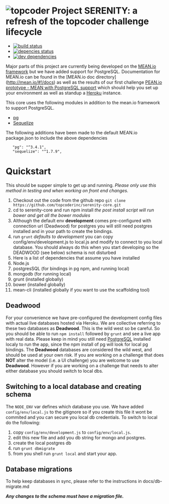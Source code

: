 
# ![topcoder](http://www.topcoder.com/favicon.ico)  Project SERENITY: a refresh of the topcoder challenge lifecycle


* [![build status](https://api.travis-ci.org/repositories/topcoderinc/serenity-core.svg)](https://api.travis-ci.org/repositories/topcoderinc/serenity-core)
* [![depencies status](https://david-dm.org/topcoderinc/serenity-core.png)](https://david-dm.org/topcoderinc/serenity-core)
* [![dev dependencies](https://david-dm.org/topcoderinc/serenity-core/dev-status.png)](https://david-dm.org/topcoderinc/serenity-core#info=devDependencies&view=table)

Major parts of this project are currently being developed  on the [MEAN.io framework](http://mean.io/)
but we have added support for PostgreSQL.  Documentation for MEAN.io can be found in the [MEAN.io doc directory] (http://mean.io/#!/docs) as well as the results of our first challenge
[PEAN.io prototype - MEAN with PostgreSQL support](http://www.topcoder.com/challenge-details/30045010) which should help you set up your environment as well as standup a [Heroku](heroku.com) instance.

This core uses the following modules in addition to the mean.io framework to support PostgreSQL.

 * [pg](https://www.npmjs.org/package/pg)
 * [Sequelize](http://sequelizejs.com)
 

 The following additions have been made to the default MEAN.io package.json to include the above dependencies
 ```
    "pg": "^3.4.1",
    "sequelize": "^1.7.9",
  ```

# Quickstart
This should be supper simple to get up and running.  *Please only use this method in testing and when working on front end changes.*

1.  Checkout out the code from the github repo `git clone https://github.com/topcoderinc/serenity-core.git`
2.  cd to serenity-core and run npm install  *the post install script will run bower and get all the bower modules*
3.  Although the default env **development** comes pre-configured with connection url (Deadwood) for postgres you will still need postgres installed and in your path to create the bindings.
4.  run `grunt`  *defaults to development* you can copy config/env/development.js to local.js and modify to connect to you local database.   You should always do this when you start developing so the DEADWOOD (see below) schema is not disturbed
5. Here is a list of dependencies that assume you have installed
  1. Node.js
  2. postgresSQL (for bindings in pg npm, and running local)
  3. mongodb (for running local)
  4. grunt (installed globally)
  5. bower (installed globally)
  6. mean-cli (installed globally if you want to use the scaffolding tool)

## Deadwood
For your convenience we have pre-configured the development config files with actual live databases hosted via Heroku.  We are collective referring to these two databases as **Deadwood**.  This is the wild west so be careful.
So you should be  able to run `npm install`  followed by `grunt` and see a live app with real data.  Please keep in mind you still need [PostgreSQL](http://www.postgresql.org/download/)
installed localy to run the app, since the npm install of pg will look for local pg bindings. The **Deadwood** databases are considered the wild west, and should be used at your own risk. If you are working
on a challenge that does **NOT** alter the model (i.e. a UI challenge) you are welcome to use **Deadwood**. However if you are working on a challenge that needs to alter either database you should switch to  local dbs.

## Switching to a local database and creating schema
The `NODE_ENV` var defines which database you use. We have added `config/env/local.js` to the gitignore so if you create this file it wont be commited and you can secure you local db credentials. To switch to local do the following:

1. copy `config/env/development.js` to `config/env/local.js`.
1. edit this new file and add you db string for mongo and postgres.
1. create the local postgres db
1. run `grunt dbmigrate`
1. from you shell run `grunt local` and start your app.

## Database migrations

To help keep databases in sync, please refer to the instructions in docs/db-migrate.md

***Any changes to the schema must have a migration file.***
